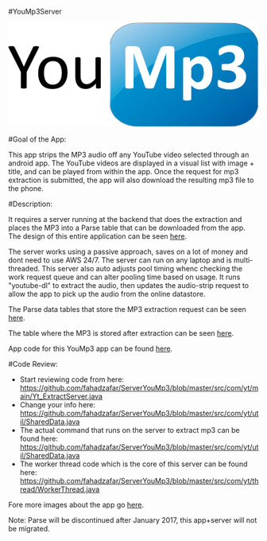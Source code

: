 
#YouMp3Server


![](https://github.com/fahadzafar/AppYouMp3/blob/master/app/src/main/res/drawable-mdpi/logo.png)

#Goal of the App:

This app strips the MP3 audio off any YouTube video selected through an android app. The YouTube videos are displayed in a visual list with image + title, and can be played from within the app. Once the request for mp3 extraction is submitted, the app will also download the resulting mp3 file to the phone.



#Description:

It requires a server running at the backend that does the extraction and places the MP3 into a Parse table that can be downloaded from the app. The design of this entire application can be seen [here](https://drive.google.com/file/d/0BzkvMWM-w80JWXpCRkoybmpZcnc/view?usp=sharing).

The server works using a passive approach, saves on a lot of money and dont need to use AWS 24/7. The server can run on any laptop and is multi-threaded. This server also auto adjusts pool timing whenc checking the work request queue and can alter pooling time based on usage. It runs "youtube-dl" to extract the audio, then updates the audio-strip request to allow the app to pick up the audio from the online datastore.

The Parse data tables that store the MP3 extraction request can be seen [here](https://drive.google.com/open?id=0BzkvMWM-w80JdWVQMTVQZFdXTXM).


The table where the MP3 is stored after extraction can be seen [here](https://drive.google.com/open?id=0BzkvMWM-w80JaG5zR0lWU1Z6ckE).

App code for this YouMp3 app can be found [here](https://github.com/fahadzafar/AppYouMp3).


#Code Review:

- Start reviewing code from here: https://github.com/fahadzafar/ServerYouMp3/blob/master/src/com/yt/main/Yt_ExtractServer.java
- Change your info here: https://github.com/fahadzafar/ServerYouMp3/blob/master/src/com/yt/util/SharedData.java
- The actual command that runs on the server to extract mp3 can be found here: https://github.com/fahadzafar/ServerYouMp3/blob/master/src/com/yt/util/SharedData.java
- The worker thread code which is the core of this server can be found here: https://github.com/fahadzafar/ServerYouMp3/blob/master/src/com/yt/thread/WorkerThread.java


Fore more images about the app go [here](https://drive.google.com/open?id=0BzkvMWM-w80JNFE3VVUyYTI0czQ).





Note: Parse will be discontinued after January 2017, this app+server will not be migrated.

